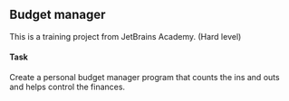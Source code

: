 ## Budget manager

This is a training project from JetBrains Academy.
(Hard level)

#### Task

Create a personal budget manager program that counts the ins and outs and helps control the finances.

